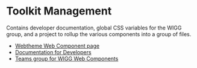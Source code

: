 # Toolkit Management

Contains developer documentation, global CSS variables for the WIGG group, and a project to rollup the various components into a group of files.

* [Webtheme Web Component page](https://webtheme.illinois.edu/about/web-components/)
* [Documentation for Developers](https://github.com/web-illinois/toolkit-management/blob/main/documentation/README.md)
* [Teams group for WIGG Web Components](https://teams.microsoft.com/l/channel/19%3A27ad82067b734009adf561ae30ddac18%40thread.tacv2/Web%20Components%20Development?groupId=7ecdbcb2-4a6c-438d-828c-70287b84f487&tenantId=44467e6f-462c-4ea2-823f-7800de5434e3)
